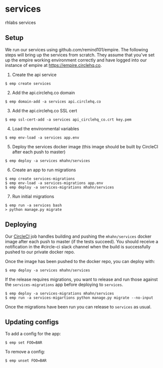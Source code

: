 services
=====

rhlabs services

## Setup

We run our services using github.com/remind101/empire. The following steps will bring up the services from scratch. They assume that you've set up the empire working environment correctly and have logged into our instance of empire at https://empire.circlehq.co.

1. Create the api service

  ```
  $ emp create services
  ```
  
2. Add the api.circlehq.co domain

  ```
  $ emp domain-add -a services api.circlehq.co
  ```
  
3. Add the api.circlehq.co SSL cert

  ```
  $ emp ssl-cert-add -a services api_circlehq_co.crt key.pem
  ```
  
4. Load the environmental variables

  ```
  $ emp env-load -a services app.env
  ```
  
5. Deploy the services docker image (this image should be built by CircleCI after each push to master)

  ```
  $ emp deploy -a services mhahn/services
  ```

6. Create an app to run migrations

  ```
  $ emp create services-migrations
  $ emp env-load -a services-migrations app.env
  $ emp deploy -a services-migrations mhahn/services
  ```

7. Run initial migrations

  ```
  $ emp run -a services bash
  > python manage.py migrate
  ```

## Deploying

Our [CircleCI](https://circleci.com/gh/getcircle/services) job handles building and pushing the `mhahn/services` docker image after each push to master (if the tests succeed). You should receive a notification in the #circle-ci slack channel when the build is successfully pushed to our private docker repo.

Once the image has been pushed to the docker repo, you can deploy with:

```
$ emp deploy -a services mhahn/services
```

If the release requires migrations, you want to release and run those against the `services-migrations` app before deploying to `services`.

```
$ emp deploy -a services-migrations mhahn/services
$ emp run -a services-migartions python manage.py migrate --no-input
```

Once the migrations have been run you can release to `services` as usual.

## Updating configs

To add a config for the app:

```
$ emp set FOO=BAR
```

To remove a config:
```
$ emp unset FOO=BAR
```
